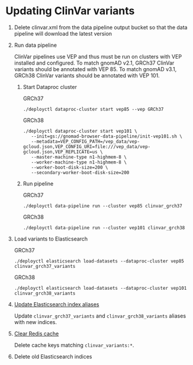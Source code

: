 # Updating ClinVar variants

1. Delete clinvar.xml from the data pipeline output bucket so that the data pipeline will download the latest version

2. Run data pipeline

   ClinVar pipelines use VEP and thus must be run on clusters with VEP installed and configured. To match gnomAD v2.1, GRCh37 ClinVar variants should be annotated with VEP 85. To match gnomAD v3.1, GRCh38 ClinVar variants should be annotated with VEP 101.

   1. Start Dataproc cluster

      GRCh37

      ```
      ./deployctl dataproc-cluster start vep85 --vep GRCh37
      ```

      GRCh38

      ```
      ./deployctl dataproc-cluster start vep101 \
         --init=gs://gnomad-browser-data-pipeline/init-vep101.sh \
         --metadata=VEP_CONFIG_PATH=/vep_data/vep-gcloud.json,VEP_CONFIG_URI=file:///vep_data/vep-gcloud.json,VEP_REPLICATE=us \
         --master-machine-type n1-highmem-8 \
         --worker-machine-type n1-highmem-8 \
         --worker-boot-disk-size=200 \
         --secondary-worker-boot-disk-size=200
      ```

   2. Run pipeline

      GRCh37

      ```
      ./deployctl data-pipeline run --cluster vep85 clinvar_grch37
      ```

      GRCh38

      ```
      ./deployctl data-pipeline run --cluster vep101 clinvar_grch38
      ```

3. Load variants to Elasticsearch

   GRCh37

   ```
   ./deployctl elasticsearch load-datasets --dataproc-cluster vep85 clinvar_grch37_variants
   ```

   GRCh38

   ```
   ./deployctl elasticsearch load-datasets --dataproc-cluster vep101 clinvar_grch38_variants
   ```

4. [Update Elasticsearch index aliases](./ElasticsearchIndexAliases.md)

   Update `clinvar_grch37_variants` and `clinvar_grch38_variants` aliases with new indices.

5. [Clear Redis cache](./RedisCache.md)

   Delete cache keys matching `clinvar_variants:*`.

6. Delete old Elasticsearch indices
